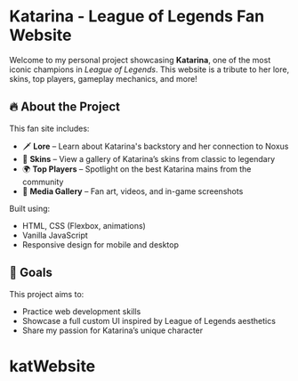 # Katarina - League of Legends Fan Website

Welcome to my personal project showcasing **Katarina**, one of the most iconic champions in *League of Legends*. This website is a tribute to her lore, skins, top players, gameplay mechanics, and more!

## 🔥 About the Project

This fan site includes:

- 🗡️ **Lore** – Learn about Katarina's backstory and her connection to Noxus  
- 🎨 **Skins** – View a gallery of Katarina’s skins from classic to legendary  
- 🌍 **Top Players** – Spotlight on the best Katarina mains from the community  
- 📸 **Media Gallery** – Fan art, videos, and in-game screenshots  

Built using:
- HTML, CSS (Flexbox, animations)
- Vanilla JavaScript
- Responsive design for mobile and desktop

## 🎯 Goals

This project aims to:
- Practice web development skills
- Showcase a full custom UI inspired by League of Legends aesthetics
- Share my passion for Katarina’s unique character

# katWebsite
